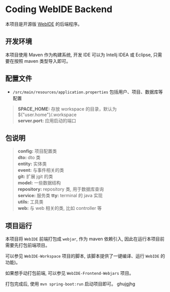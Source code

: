 # Coding WebIDE Backend

本项目是开源版 [WebIDE](https://ide.coding.net) 的后端程序。

## 开发环境

本项目使用 Maven 作为构建系统, 开发 IDE 可以为 Intellj IDEA 或 Eclipse, 只需要在按照 maven 类型导入即可。

## 配置文件

* `/src/main/resources/application.properties` 包括用户、项目、数据库等配置

> **SPACE_HOME:** 存放 workspace 的目录，默认为 ${"user.home"}/.workspace  
> **server.port:** 应用启动的端口

## 包说明

> **config:** 项目配置类  
> **dto:** dto 类  
> **entity:** 实体类  
> **event:** 与事件相关的类  
> **git:** 扩展 jgit 的类  
> **model:** 一些数据结构  
> **repository:** repository 类, 用于数据库查询  
> **service:** 服务类
> **tty:** terminal 的 java 实现  
> **utils:** 工具类  
> **web:** 与 web 相关的类, 比如 controller 等  

## 项目运行

本项目将 `WebIDE` 前端打包成 `webjar`, 作为 maven 依赖引入, 因此在运行本项目前需要先打包前端项目。

可以参见 `WebIDE-Workspace` 项目的脚本, 该脚本提供了一键编译、运行 `WebIDE` 的功能)。

如果想手动打包前端, 可以参见 `WebIDE-Frontend-Webjars` 项目。

打包完成后, 使用 `mvn spring-boot:run` 启动项目即可。
ghujgjhg

